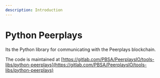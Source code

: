 ```yaml
---
description: Introduction
---
```


# Python Peerplays

Its the Python library for communicating with the Peerplays blockchain.

The code is maintained at [https://gitlab.com/PBSA/PeerplaysIO/tools-libs/python-peerplays](https://gitlab.com/PBSA/PeerplaysIO/tools-libs/python-peerplays)




